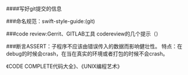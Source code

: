 ####写好git提交的信息

###命名规范：swift-style-guide:(git)

###code review:Gerrit、GITLAB工具
    codereview的几个提示（）

###断言ASSERT：子程序不应该由错误传入的数据而影响健壮性。
特点：在debug的时候会crash，在当在真实的环境或者打包的时候不会crash。


《CODE COMPLETE代码大全》、《UNIX编程艺术》